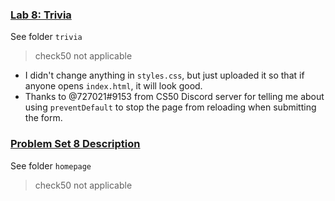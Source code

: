 ### [Lab 8: Trivia](https://cs50.harvard.edu/x/2023/labs/8/)
See folder `trivia`
> check50 not applicable
- I didn't change anything in `styles.css`, but just uploaded it so that if anyone opens `index.html`, it will look good.
- Thanks to @727021#9153 from CS50 Discord server for telling me about using `preventDefault` to stop the page from reloading when submitting the form.

### [Problem Set 8 Description](https://cs50.harvard.edu/x/2023/psets/8/)
See folder `homepage`
> check50 not applicable
